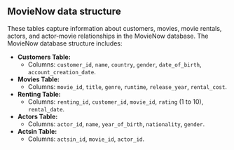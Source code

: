 ## MovieNow data structure
These tables capture information about customers, movies, movie rentals, actors, and actor-movie relationships in the MovieNow database. The MovieNow database structure includes:
- **Customers Table:**
  - Columns: `customer_id`, `name`, `country`, `gender`, `date_of_birth`, `account_creation_date`.
- **Movies Table:**
  - Columns: `movie_id`, `title`, `genre`, `runtime`, `release_year`, `rental_cost`.
- **Renting Table:**
  - Columns: `renting_id`, `customer_id`, `movie_id`, `rating` (1 to 10), `rental_date`.
- **Actors Table:**
  - Columns: `actor_id`, `name`, `year_of_birth`, `nationality`, `gender`.
- **Actsin Table:**
  - Columns: `actsin_id`, `movie_id`, `actor_id`.

